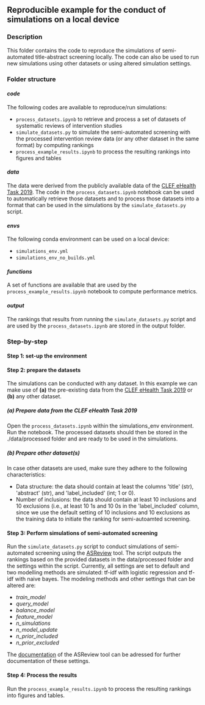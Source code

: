 ## Reproducible example for the conduct of simulations on a local device

### Description
This folder contains the code to reproduce the simulations of semi-automated title-abstract screening locally. 
The code can also be used to run new simulations using other datasets or using altered simulation settings.

### Folder structure
#### *code*
The following codes are available to reproduce/run simulations:
- ```process_datasets.ipynb``` to retrieve and process a set of datasets of systematic reviews of intervention studies
- ```simulate_datasets.py``` to simulate the semi-automated screening with the processed intervention review data (or any other dataset in the same format) by computing rankings
- ```process_example_results.ipynb``` to process the resulting rankings into figures and tables

#### *data*
The data were derived from the publicly available data of the [CLEF eHealth Task 2019](https://github.com/CLEF-TAR/tar/tree/master/2019-TAR).
The code in the ```process_datasets.ipynb``` notebook can be used to automatically retrieve those datasets and to process those datasets into a format that can be used in the simulations by the ```simulate_datasets.py``` script.

#### *envs* 
The following conda environment can be used on a local device:
- ```simulations_env.yml```
- ```simulations_env_no_builds.yml```

#### *functions*
A set of functions are available that are used by the ```process_example_results.ipynb``` notebook to compute performance metrics.

#### *output* 
The rankings that results from running the ```simulate_datasets.py``` script and are used by the ```process_datasets.ipynb``` are stored in the output folder.

### Step-by-step 
#### Step 1: set-up the environment


#### Step 2: prepare the datasets
The simulations can be conducted with any dataset. In this example we can make use of **(a)** the pre-existing data from the [CLEF eHealth Task 2019](https://github.com/CLEF-TAR/tar/tree/master/2019-TAR) or **(b)** any other dataset. 
##### (a) Prepare data from the CLEF eHealth Task 2019
Open the ```process_datasets.ipynb``` within the simulations_env environment. Run the notebook. The processed datasets should then be stored in the ./data/processed folder and are ready to be used in the simulations.
##### (b) Prepare other dataset(s)
In case other datasets are used, make sure they adhere to the following characteristics:
- Data structure: the data should contain at least the columns 'title' (str), 'abstract' (str), and 'label_included' (int; 1 or 0).
- Number of inclusions: the data should contain at least 10 inclusions and 10 exclusions (i.e., at least 10 1s and 10 0s in the 'label_included' column, since we use the default setting of 10 inclusions and 10 exclusions as the training data to initiate the ranking for semi-autoamted screening.

#### Step 3: Perform simulations of semi-automated screening
Run the ```simulate_datasets.py``` script to conduct simulations of semi-automated screening using the [ASReview](https://github.com/asreview) tool. The script outputs the rankings based on the provided datasets in the data/processed folder and the settings within the script. Currently, all settings are set to default and two modelling methods are simulated: tf-idf with logistic regression and tf-idf with naive bayes. The modeling methods and other settings that can be altered are:
- *train_model* 
- *query_model* 
- *balance_model* 
- *feature_model*
- *n_simulations*
- *n_model_update* 
- *n_prior_included*
- *n_prior_excluded*

The [documentation](https://asreview.readthedocs.io/en/stable/technical/reference/asreview.html) of the ASReview tool can be adressed for further documentation of these settings.

#### Step 4: Process the results
Run the ```process_example_results.ipynb``` to process the resulting rankings into figures and tables.

  
